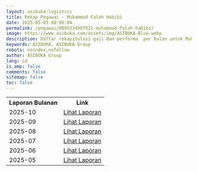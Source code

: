 ```yaml
---
layout: asibuka-logistics
title: Rekap Pegawai - Muhammad Falah Habibi
date: 2025-05-03 00:00:04
permalink: /pegawai/0895334907821-muhammad-falah-habibi/
image: https://www.asibuka.com/assets/img/ASIBUKA-Blue.webp
description: Daftar rekapitulasi gaji dan performa  per bulan untuk Muhammad Falah Habibi.
keywords: ASIBUKA, ASIBUKA Group
robots: noindex,nofollow
author: ASIBUKA Group
lang: id
is_amp: false
comments: false
sitemap: false
toc: false
---
```

<div class='table-container'>
<table>
<tr>
<th>Laporan Bulanan</th><th>Link</th>
</tr>
<tr>
<td>2025-10</td>
<td><a class='btn block' title='Lihat Laporan' href='{{ page.url | replace: "/amp/" , "" }}?function=komisi-asibuka-logistics&title=Pegawai%20-%20Muhammad%20Falah%20Habibi%20Periode%202025-10&title1=Ringkasan&id1=2PACX-1vTPeqxEnkAUsKekA0eIwQVVYkwNwbjolgYHMSLBbMgM4vK9WStDfwXZW6raUkGvqah1BSPc7WXHCYa0&gid1=585885373'>Lihat Laporan</a></td>
</tr>
<tr>
<td>2025-09</td>
<td><a class='btn block' title='Lihat Laporan' href='{{ page.url | replace: "/amp/" , "" }}?function=komisi-asibuka-logistics&title=Pegawai%20-%20Muhammad%20Falah%20Habibi%20Periode%202025-9&title1=Ringkasan&id1=2PACX-1vRMX8DBi8OgIhp9xd3AhXreNULWIzmqqNnCOwE_NMxmFLM19qOnlIyOq2YDoR5t2xYHPc_y4BmSMfSk&gid1=585885373'>Lihat Laporan</a></td>
</tr>
<tr>
<td>2025-08</td>
<td><a class='btn block' title='Lihat Laporan' href='{{ page.url | replace: "/amp/" , "" }}?function=komisi-asibuka-logistics&title=Pegawai%20-%20Muhammad%20Falah%20Habibi%20Periode%202025-8&title1=Ringkasan&id1=2PACX-1vS-wUK2SYIzFcACNXGR8uJkSY8b_hdgYD361QMrnyZ2ZSxINNIg3cDQ7fbea9R3U5gWGEgIKjxnPxRG&gid1=585885373'>Lihat Laporan</a></td>
</tr>
<tr>
<td>2025-07</td>
<td><a class='btn block' title='Lihat Laporan' href='{{ page.url | replace: "/amp/" , "" }}?function=komisi-asibuka-logistics&title=Pegawai%20-%20Muhammad%20Falah%20Habibi%20Periode%202025-7&title1=Ringkasan&id1=2PACX-1vTXrbOOpgJoMS0-y36zlvMtstmyjbV3ZZRqS8s_eO2Vxd3-e5PuxY2dAFOUv27SPpeqxkwEPwM1pwEm&gid1=585885373'>Lihat Laporan</a></td>
</tr>
<tr>
<td>2025-06</td>
<td><a class='btn block' title='Lihat Laporan' href='{{ page.url | replace: "/amp/" , "" }}?function=komisi-asibuka-logistics&title=Pegawai%20-%20Muhammad%20Falah%20Habibi%20Periode%202025-6&title1=Ringkasan&id1=2PACX-1vR7SPQHc4Jj2UHlANf0Ixycg6agVdgPjFvi9rur1fzy30TvIpzIS63k-tR_87qZvlIrs9phy4Bmktoi&gid1=585885373'>Lihat Laporan</a></td>
</tr>
<tr>
<td>2025-05</td>
<td><a class='btn block' title='Lihat Laporan' href='{{ page.url | replace: "/amp/" , "" }}?function=komisi-asibuka-logistics&title=Pegawai%20-%20Muhammad%20Falah%20Habibi%20Periode%202025-5&title1=Ringkasan&id1=2PACX-1vTXgAIaCfMd4TuzogyXXXuRlGz5aX085mWKgZkkwRKZ6sY4qU9oFgln7eXeeygvkn4gWrLvL8W41Uim&gid1=585885373'>Lihat Laporan</a></td>
</tr>
</table>
</div>